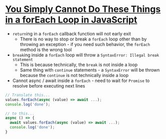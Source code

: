 # [You Simply Cannot Do These Things in a forEach Loop in JavaScript](https://medium.com/better-programming/you-simply-cannot-do-these-things-in-a-foreach-loop-in-javascript-cd6368264f53)

* `return`ing in a `forEach` callback function will not early exit
  * There is no way to stop or break a `forEach` loop other than by throwing an exception - if you need such behavior, the `forEach` method is the wrong tool
* `break`ing inside a `forEach` loop will throw a `SyntaxError: Illegal break statement`
  * This is because technically, the `break` is not inside a loop
  * Same thing with `continue` statements - a `SyntaxError` will be thrown because the `continue` is not technically inside a loop
* Cannot async / await inside a `forEach` - need to wait for `Promise` to resolve before executing next lines

```javascript
// Translate this...
values.forEach(async (value) => await ...);
console.log('done');

// to this...
async () => {
  await values.forEach(async (value) => await ...);
  console.log('done');
}

```
